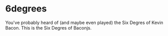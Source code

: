 6degrees
========
You've probably heard of (and maybe even played) the Six Degres of Kevin Bacon. This is the Six Degres of Baconjs.
